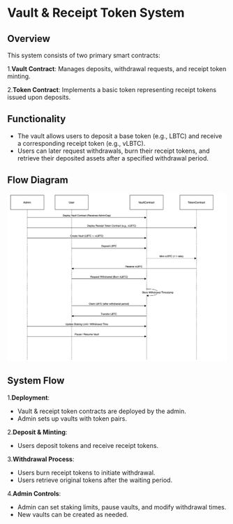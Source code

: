 # Vault & Receipt Token System

## Overview

This system consists of two primary smart contracts:

1.**Vault Contract**: Manages deposits, withdrawal requests, and receipt token minting.

2.**Token Contract**: Implements a basic token representing receipt tokens issued upon deposits.

## Functionality

- The vault allows users to deposit a base token (e.g., LBTC) and receive a corresponding receipt token (e.g., vLBTC).
- Users can later request withdrawals, burn their receipt tokens, and retrieve their deposited assets after a specified withdrawal period.

## Flow Diagram

![Flow Diagram](./images/satlayer_deposit_flow.png)

## System Flow

1.**Deployment**:

- Vault & receipt token contracts are deployed by the admin.
- Admin sets up vaults with token pairs.

2.**Deposit & Minting**:

- Users deposit tokens and receive receipt tokens.

3.**Withdrawal Process**:

- Users burn receipt tokens to initiate withdrawal.
- Users retrieve original tokens after the waiting period.

4.**Admin Controls**:

- Admin can set staking limits, pause vaults, and modify withdrawal times.
- New vaults can be created as needed.
